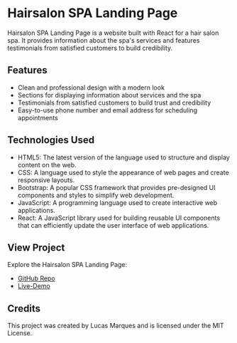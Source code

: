 # Hairsalon SPA Landing Page
Hairsalon SPA Landing Page is a website built with React for a hair salon spa. It provides information about the spa's services and features testimonials from satisfied customers to build credibility.
## Features
* Clean and professional design with a modern look
* Sections for displaying information about services and the spa
* Testimonials from satisfied customers to build trust and credibility
* Easy-to-use phone number and email address for scheduling appointments
## Technologies Used
* HTML5: The latest version of the language used to structure and display content on the web.
* CSS: A language used to style the appearance of web pages and create responsive layouts.
* Bootstrap: A popular CSS framework that provides pre-designed UI components and styles to simplify web development.
* JavaScript: A programming language used to create interactive web applications.
* React: A JavaScript library used for building reusable UI components that can efficiently update the user interface of web applications.
## View Project
Explore the Hairsalon SPA Landing Page:

* [GitHub Repo](https://github.com/Lucas-marques-web/hair-Salon)
* [Live-Demo](https://lucas-marques-web.github.io/hair-Salon/)
## Credits
This project was created by Lucas Marques and is licensed under the MIT License.